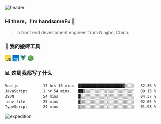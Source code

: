 ![header](https://raw.githubusercontent.com/fzq1998/fzq1998/master/header.png)

### Hi there，I'm handsomeFu 👋

> a front end development engineer from Ningbo, China.

### 🔧 我的搬砖工具
<code><img height="20" src="https://raw.githubusercontent.com/github/explore/80688e429a7d4ef2fca1e82350fe8e3517d3494d/topics/javascript/javascript.png" alt="javascript"></code>
<code><img height="20" src="https://raw.githubusercontent.com/github/explore/80688e429a7d4ef2fca1e82350fe8e3517d3494d/topics/typescript/typescript.png" alt="typescript"></code>
<code><img height="20" src="https://raw.githubusercontent.com/github/explore/80688e429a7d4ef2fca1e82350fe8e3517d3494d/topics/vue/vue.png" alt="vue"></code>
<code><img height="20" src="https://raw.githubusercontent.com/github/explore/80688e429a7d4ef2fca1e82350fe8e3517d3494d/topics/nodejs/nodejs.png" alt="nodejs"></code>



### 📊 这周我都写了什么
<!--START_SECTION:waka-->

```txt
Vue.js           17 hrs 16 mins  ████████████████████▓░░░░   82.36 %
JavaScript       1 hr 54 mins    ██▒░░░░░░░░░░░░░░░░░░░░░░   09.13 %
JSON             54 mins         █░░░░░░░░░░░░░░░░░░░░░░░░   04.37 %
.env file        25 mins         ▓░░░░░░░░░░░░░░░░░░░░░░░░   02.05 %
TypeScript       24 mins         ▒░░░░░░░░░░░░░░░░░░░░░░░░   01.98 %
```

<!--END_SECTION:waka-->


![expedition](https://raw.githubusercontent.com/fzq1998/fzq1998/master/expedition.gif)

